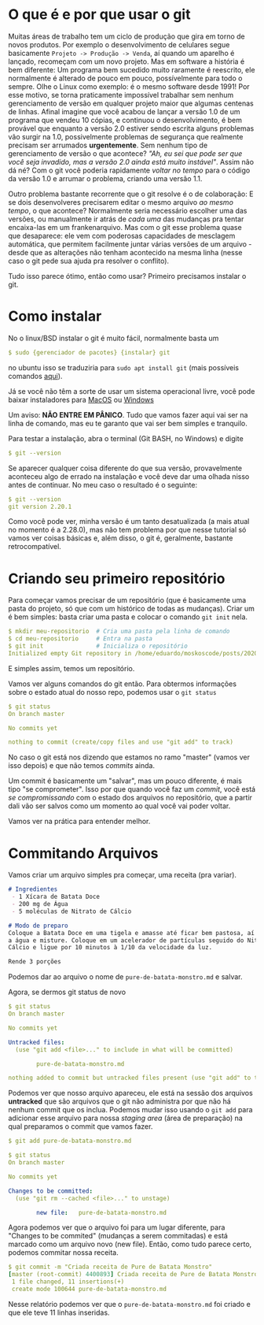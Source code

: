 
<!---

# A ser abordado
 - [X] O que é e por que usar o git
 - [X] Como instalar
 - [X] Criando um repositório
 - [ ] Commitando arquivos
 - [ ] Editando arquivos
 - [ ] Ramificando
 - [ ] Mesclando alterações
 - [ ] Clonar, Pull & Push

# Ideias de Tĩtulo
### Tĩtulo
 - Git para iniciantes
 - Introdução ao Git
 - Mas o que carvalhos é Git?

### Subtĩtulo
 - Uma breve introdução à gerenciamento de versão
 - Imagine viajar no tempo - com Git isso é *quase* possível

-->

# O que é e por que usar o git

Muitas áreas de trabalho tem um ciclo de produção que gira em torno de novos
produtos. Por exemplo o desenvolvimento de celulares segue basicamente `Projeto
-> Produção -> Venda`, aí quando um aparelho é lançado, recomeçam com um novo
projeto. Mas em software a história é bem diferente: Um programa bem sucedido
muito raramente é reescrito, ele normalmente é alterado de pouco em pouco,
possívelmente para todo o sempre. Olhe o Linux como exemplo: é o mesmo software
desde 1991! Por esse motivo, se torna praticamente impossível trabalhar sem
nenhum gerenciamento de versão em qualquer projeto maior que algumas centenas
de linhas. Afinal imagine que você acabou de lançar a versão 1.0 de um programa
que vendeu 10 cópias, e continuou o desenvolvimento, é bem provável que
enquanto a versão 2.0 estiver sendo escrita alguns problemas vão surgir na 1.0,
possivelmente problemas de segurança que realmente precisam ser arrumados
**urgentemente**. Sem nenhum tipo de gerenciamento de versão o que acontece?
*"Ah, eu sei que pode ser que você seja invadido, mas a versão 2.0 ainda está
muito instável"*. Assim não dá né? Com o git você poderia rapidamente *voltar
no tempo* para o código da versão 1.0 e arrumar o problema, criando uma versão
1.1.

Outro problema bastante recorrente que o git resolve é o de colaboração: E se
dois desenvolveres precisarem editar o mesmo arquivo *ao mesmo tempo*, o que
acontece? Normalmente seria necessário escolher uma das versões, ou manualmente
ir atrás de *cada uma* das mudanças pra tentar encaixa-las em um
frankenarquivo. Mas com o git esse problema quase que desaparece: ele vem com
poderosas capacidades de mesclagem automática, que permitem facilmente juntar
várias versões de um arquivo - desde que as alterações não tenham acontecido na
mesma linha (nesse caso o git pede sua ajuda pra resolver o conflito).

Tudo isso parece ótimo, então como usar? Primeiro precisamos instalar o git.

# Como instalar

No o linux/BSD instalar o git é muito fácil, normalmente basta um

```yaml
$ sudo {gerenciador de pacotes} {instalar} git
```

no ubuntu isso se traduziria para `sudo apt install git` (mais possíveis
comandos [aqui](https://git-scm.com/download/linux)).

Já se você não têm a sorte de usar um sistema operacional livre, você pode
baixar instaladores para [MacOS](https://git-scm.com/download/mac) ou
[Windows](https://gitforwindows.org/)

Um aviso: **NÃO ENTRE EM PÂNICO**. Tudo que vamos fazer aqui vai ser na linha
de comando, mas eu te garanto que vai ser bem simples e tranquilo.

Para testar a instalação, abra o terminal (Git BASH, no Windows) e digite

```yaml
$ git --version
```

Se aparecer qualquer coisa diferente do que sua versão, provavelmente aconteceu
algo de errado na instalação e você deve dar uma olhada nisso antes de
continuar. No meu caso o resultado é o seguinte:

```yaml
$ git --version
git version 2.20.1
```

Como você pode ver, minha versão é um tanto desatualizada (a mais atual no
momento é a 2.28.0), mas não tem problema por que nesse tutorial só vamos ver
coisas básicas e, além disso, o git é, geralmente, bastante retrocompatível.

# Criando seu primeiro repositório

Para começar vamos precisar de um repositório (que é basicamente uma pasta do
projeto, só que com um histórico de todas as mudanças). Criar um é bem simples:
basta criar uma pasta e colocar o comando `git init` nela.

<!-- spell-checker: disable -->
```yaml
$ mkdir meu-repositorio  # Cria uma pasta pela linha de comando
$ cd meu-repositorio     # Entra na pasta
$ git init               # Inicializa o repositório
Initialized empty Git repository in /home/eduardo/moskoscode/posts/2020/10/introducao-ao-git/meu-repositorio/.git/
```
<!-- spell-checker: enable -->

E simples assim, temos um repositório.

Vamos ver alguns comandos do git então. Para obtermos informações sobre o
estado atual do nosso repo, podemos usar o `git status`

<!-- spell-checker: disable -->
```yaml
$ git status
On branch master

No commits yet

nothing to commit (create/copy files and use "git add" to track)
```
<!-- spell-checker: enable -->

No caso o git está nos dizendo que estamos no ramo "master" (vamos ver isso
depois) e que não temos *commits* ainda.

Um commit é basicamente um "salvar", mas um pouco diferente, é mais tipo "se
comprometer". Isso por que quando você faz um *commit*, você está *se
compromissando* com o estado dos arquivos no repositório, que a partir dali vão
ser salvos como um momento ao qual você vai poder voltar.

Vamos ver na prática para entender melhor.

# Commitando Arquivos

Vamos criar um arquivo simples pra começar, uma receita (pra variar).

```markdown
# Ingredientes
 - 1 Xícara de Batata Doce
 - 200 mg de Água
 - 5 moléculas de Nitrato de Cálcio

# Modo de preparo
Coloque a Batata Doce em uma tigela e amasse até ficar bem pastosa, aí adicione
a água e misture. Coloque em um acelerador de partículas seguido do Nitrato de
Cálcio e ligue por 10 minutos à 1/10 da velocidade da luz.

Rende 3 porções
```

<!-- spell-checker: disable-next-line -->
Podemos dar ao arquivo o nome de `pure-de-batata-monstro.md` e salvar.

Agora, se dermos git status de novo

<!-- spell-checker: disable -->
```yaml
$ git status
On branch master

No commits yet

Untracked files:
  (use "git add <file>..." to include in what will be committed)

        pure-de-batata-monstro.md

nothing added to commit but untracked files present (use "git add" to track)
```
<!-- spell-checker: enable -->

Podemos ver que nosso arquivo apareceu, ele está na sessão dos arquivos
**untracked** que são arquivos que o git não administra por que não há nenhum
commit que os inclua. Podemos mudar isso usando o `git add` para adicionar esse
arquivo para nossa *staging area* (área de preparação) na qual preparamos o
commit que vamos fazer.

```yaml
$ git add pure-de-batata-monstro.md
```

```yaml
$ git status
On branch master

No commits yet

Changes to be committed:
  (use "git rm --cached <file>..." to unstage)

        new file:   pure-de-batata-monstro.md

```

Agora podemos ver que o arquivo foi para um lugar diferente, para "Changes to
be commited" (mudanças a serem commitadas) e está marcado como um arquivo novo
(new file). Então, como tudo parece certo, podemos commitar nossa receita.

```yaml
$ git commit -m "Criada receita de Pure de Batata Monstro"
[master (root-commit) 4400893] Criada receita de Pure de Batata Monstro
 1 file changed, 11 insertions(+)
 create mode 100644 pure-de-batata-monstro.md
```

Nesse relatório podemos ver que o `pure-de-batata-monstro.md` foi criado e que
ele teve 11 linhas inseridas.

